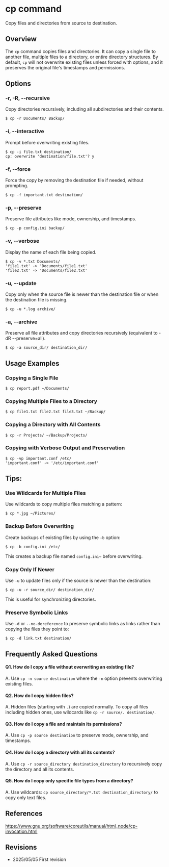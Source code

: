 # cp command

Copy files and directories from source to destination.

## Overview

The `cp` command copies files and directories. It can copy a single file to another file, multiple files to a directory, or entire directory structures. By default, `cp` will not overwrite existing files unless forced with options, and it preserves the original file's timestamps and permissions.

## Options

### **-r, -R, --recursive**

Copy directories recursively, including all subdirectories and their contents.

```console
$ cp -r Documents/ Backup/
```

### **-i, --interactive**

Prompt before overwriting existing files.

```console
$ cp -i file.txt destination/
cp: overwrite 'destination/file.txt'? y
```

### **-f, --force**

Force the copy by removing the destination file if needed, without prompting.

```console
$ cp -f important.txt destination/
```

### **-p, --preserve**

Preserve file attributes like mode, ownership, and timestamps.

```console
$ cp -p config.ini backup/
```

### **-v, --verbose**

Display the name of each file being copied.

```console
$ cp -v *.txt Documents/
'file1.txt' -> 'Documents/file1.txt'
'file2.txt' -> 'Documents/file2.txt'
```

### **-u, --update**

Copy only when the source file is newer than the destination file or when the destination file is missing.

```console
$ cp -u *.log archive/
```

### **-a, --archive**

Preserve all file attributes and copy directories recursively (equivalent to -dR --preserve=all).

```console
$ cp -a source_dir/ destination_dir/
```

## Usage Examples

### Copying a Single File

```console
$ cp report.pdf ~/Documents/
```

### Copying Multiple Files to a Directory

```console
$ cp file1.txt file2.txt file3.txt ~/Backup/
```

### Copying a Directory with All Contents

```console
$ cp -r Projects/ ~/Backup/Projects/
```

### Copying with Verbose Output and Preservation

```console
$ cp -vp important.conf /etc/
'important.conf' -> '/etc/important.conf'
```

## Tips:

### Use Wildcards for Multiple Files

Use wildcards to copy multiple files matching a pattern:
```console
$ cp *.jpg ~/Pictures/
```

### Backup Before Overwriting

Create backups of existing files by using the `-b` option:
```console
$ cp -b config.ini /etc/
```
This creates a backup file named `config.ini~` before overwriting.

### Copy Only If Newer

Use `-u` to update files only if the source is newer than the destination:
```console
$ cp -u -r source_dir/ destination_dir/
```
This is useful for synchronizing directories.

### Preserve Symbolic Links

Use `-d` or `--no-dereference` to preserve symbolic links as links rather than copying the files they point to:
```console
$ cp -d link.txt destination/
```

## Frequently Asked Questions

#### Q1. How do I copy a file without overwriting an existing file?
A. Use `cp -n source destination` where the `-n` option prevents overwriting existing files.

#### Q2. How do I copy hidden files?
A. Hidden files (starting with `.`) are copied normally. To copy all files including hidden ones, use wildcards like `cp -r source/. destination/`.

#### Q3. How do I copy a file and maintain its permissions?
A. Use `cp -p source destination` to preserve mode, ownership, and timestamps.

#### Q4. How do I copy a directory with all its contents?
A. Use `cp -r source_directory destination_directory` to recursively copy the directory and all its contents.

#### Q5. How do I copy only specific file types from a directory?
A. Use wildcards: `cp source_directory/*.txt destination_directory/` to copy only text files.

## References

https://www.gnu.org/software/coreutils/manual/html_node/cp-invocation.html

## Revisions

- 2025/05/05 First revision